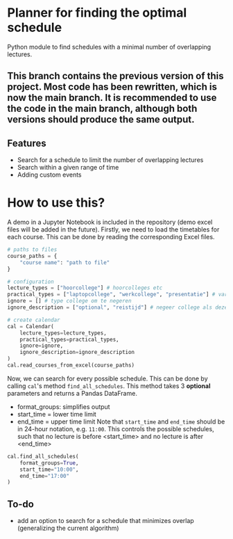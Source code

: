 # Planner for finding the optimal schedule
Python module to find schedules with a minimal number of overlapping lectures. 

## This branch contains the previous version of this project. Most code has been rewritten, which is now the main branch. It is recommended to use the code in the main branch, although both versions should produce the same output. 

## Features
- Search for a schedule to limit the number of overlapping lectures 
- Search within a given range of time
- Adding custom events

# How to use this?
A demo in a Jupyter Notebook is included in the repository (demo excel files will be added in the future). Firstly, we need to load the timetables for each course. This can be done by reading the corresponding Excel files.

```python
# paths to files
course_paths = {
    "course name": "path to file"
}

# configuration
lecture_types = ["hoorcollege"] # hoorcolleges etc
practical_types = ["laptopcollege", "werkcollege", "presentatie"] # variabele colleges, zoals werkcolleges
ignore = [] # type college om te negeren 
ignore_description = ["optional", "reistijd"] # negeer college als deze in beschrijving voorkomen

# create calendar 
cal = Calendar(
    lecture_types=lecture_types, 
    practical_types=practical_types,
    ignore=ignore,
    ignore_description=ignore_description
)
cal.read_courses_from_excel(course_paths)
```

Now, we can search for every possible schedule. This can be done by calling ```cal```'s method ```find_all_schedules```. This method takes 3 **optional** parameters and returns a Pandas DataFrame. 
- format_groups: simplifies output
- start_time = lower time limit
- end_time = upper time limit
Note that ```start_time``` and ```end_time``` should be in 24-hour notation, e.g. ```11:00```. This controls the possible schedules, such that no lecture is before <start_time> and no lecture is after <end_time>

```python
cal.find_all_schedules(
    format_groups=True, 
    start_time="10:00", 
    end_time="17:00"
)
```

## To-do
- add an option to search for a schedule that minimizes overlap (generalizing the current algorithm)

